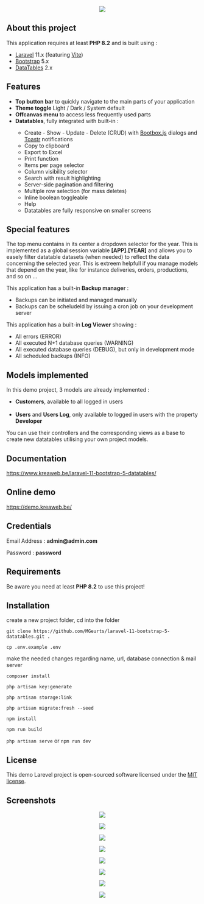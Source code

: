 <p align="center">
    <img src="https://www.kreaweb.be/wp-content/uploads/2024/03/laravel-11-bootstrap-datatables-004.webp"/>
</p>

## About this project

This application requires at least <b>PHP 8.2</b> and is built using :

<ul>
    <li><a href="https://laravel.com/" target="_blank">Laravel</a> 11.x (featuring <a href="https://vitejs.dev/" target="_blank">Vite</a>)</li>
    <li><a href="https://getbootstrap.com/" target="_blank">Bootstrap</a> 5.x</li>
    <li><a href="https://datatables.net/" target="_blank">DataTables</a> 2.x</li>
</ul>

## Features

<ul>
    <li><b>Top button bar</b> to quickly navigate to the main parts of your application</li>
    <li><b>Theme toggle</b> Light / Dark / System default</li>
    <li><b>Offcanvas menu</b> to access less frequently used parts</li>
    <li><b>Datatables</b>, fully integrated with built-in :</li>
    <ul>
        <li>Create - Show - Update - Delete (CRUD) with
            <a href="http://bootboxjs.com/" target="_blank">Bootbox.js</a> dialogs and
            <a href="https://codeseven.github.io/toastr/" target="_blank">Toastr</a> notifications
        </li>
        <li>Copy to clipboard</li>
        <li>Export to Excel</li>
        <li>Print function</li>
        <li>Items per page selector</li>
        <li>Column visibility selector</li>
        <li>Search with result highlighting</li>
        <li>Server-side pagination and filtering</li>
        <li>Multiple row selection (for mass deletes)</li>
        <li>Inline boolean toggleable</li>
        <li>Help</li>
        <li>Datatables are fully responsive on smaller screens</li>
    </ul>
</ul>

## Special features

<p>The top menu contains in its center a dropdown selector for the year. This is implemented as a global session variable <b>[APP].[YEAR]</b> and allows you to easely filter datatable datasets (when needed) to reflect the data concerning the selected year. This is extreem helpfull if you manage models that depend on the year, like for instance deliveries, orders, productions, and so on ...</p>

<p>This application has a built-in <b>Backup manager</b> :
    <ul>
        <li>Backups can be initiated and managed manually</li>
        <li>Backups can be scheludeld by issuing a cron job on your development server</li>
   </ul>
</p>

<p>This application has a built-in <b>Log Viewer</b> showing :
    <ul>
        <li>All errors (ERROR)</li>
        <li>All executed N+1 database queries (WARNING)</li>
        <li>All executed database queries (DEBUG), but only in development mode</li>
        <li>All scheduled backups (INFO)</li>
   </ul>
</p>

## Models implemented

In this demo project, 3 models are already implemented :

<ul>
    <li><b>Customers</b>, available to all logged in users</li><br />
    <li><b>Users</b> and <b>Users Log</b>, only available to logged in users with the property <b>Developer</b>
    </li>
</ul>
You can use their controllers and the corresponding views as a base to create new datatables utilising your own project models.

## Documentation

<a href="https://www.kreaweb.be/laravel-11-bootstrap-5-datatables/" target="_blank">https://www.kreaweb.be/laravel-11-bootstrap-5-datatables/</a>

## Online demo

<a href="https://demo.kreaweb.be/" target="_blank">https://demo.kreaweb.be/</a>

## Credentials

<p>Email Address : <b>admin@admin.com</b></p>
<p>Password : <b>password</b></p>

## Requirements

Be aware you need at least <b>PHP 8.2</b> to use this project!

## Installation

create a new project folder, cd into the folder

`git clone https://github.com/MGeurts/laravel-11-bootstrap-5-datatables.git .`

`cp .env.example .env`

make the needed changes regarding name, url, database connection & mail server

`composer install`

`php artisan key:generate`

`php artisan storage:link`

`php artisan migrate:fresh --seed`

`npm install`

`npm run build`

`php artisan serve` or `npm run dev`

## License

This demo Larevel project is open-sourced software licensed under the [MIT license](https://opensource.org/licenses/MIT).

## Screenshots

<p align="center">
    <img src="https://www.kreaweb.be/wp-content/uploads/2024/03/laravel-11-bootstrap-datatables-002.webp"/>
</p>

<p align="center">
    <img src="https://www.kreaweb.be/wp-content/uploads/2024/03/laravel-11-bootstrap-datatables-003.webp"/>
</p>

<p align="center">
    <img src="https://www.kreaweb.be/wp-content/uploads/2024/03/laravel-11-bootstrap-datatables-004.webp"/>
</p>

<p align="center">
    <img src="https://www.kreaweb.be/wp-content/uploads/2024/03/laravel-11-bootstrap-datatables-005.webp"/>
</p>

<p align="center">
    <img src="https://www.kreaweb.be/wp-content/uploads/2024/03/laravel-11-bootstrap-datatables-006.webp"/>
</p>

<p align="center">
    <img src="https://www.kreaweb.be/wp-content/uploads/2024/03/laravel-11-bootstrap-datatables-007.webp"/>
</p>

<p align="center">
    <img src="https://www.kreaweb.be/wp-content/uploads/2024/03/laravel-11-bootstrap-datatables-008.webp"/>
</p>

<p align="center">
    <img src="https://www.kreaweb.be/wp-content/uploads/2024/03/laravel-11-bootstrap-datatables-009.webp"/>
</p>

